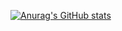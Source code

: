 [![Anurag's GitHub stats](https://github-readme-stats.vercel.app/api?username=NoelMiranda1&show_icons=true&theme=dracula)](https://github.com/anuraghazra/github-readme-stats)
